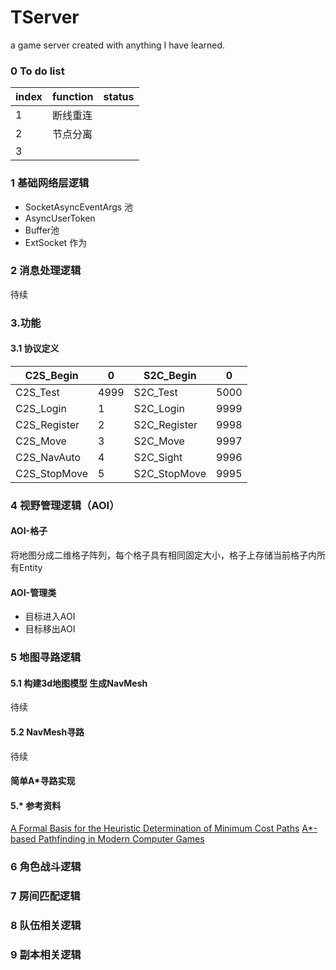 TServer
=========
a game server created with anything I have learned.

### 0 To do list

| index | function | status |
| ----- | -------- | ------ |
| 1     | 断线重连 |        |
| 2     | 节点分离 |        |
| 3     |          |        |

### 1 基础网络层逻辑
* SocketAsyncEventArgs 池
* AsyncUserToken
* Buffer池
* ExtSocket 作为

### 2 消息处理逻辑

待续

### 3.功能
#### 3.1 协议定义

| C2S_Begin    | 0    | S2C_Begin    | 0    |
| ------------ | ---- | ------------ | ---- |
| C2S_Test     | 4999 | S2C_Test     | 5000 |
| C2S_Login    | 1    | S2C_Login    | 9999 |
| C2S_Register | 2    | S2C_Register | 9998 |
| C2S_Move     | 3    | S2C_Move     | 9997 |
| C2S_NavAuto  | 4    | S2C_Sight    | 9996 |
| C2S_StopMove | 5    | S2C_StopMove | 9995 |

### 4 视野管理逻辑（AOI）
#### AOI-格子
将地图分成二维格子阵列，每个格子具有相同固定大小，格子上存储当前格子内所有Entity
#### AOI-管理类
* 目标进入AOI
* 目标移出AOI
### 5 地图寻路逻辑

#### 5.1 构建3d地图模型 生成NavMesh

待续

#### 5.2 NavMesh寻路

待续

#### 简单A*寻路实现

#### 5.* 参考资料

[A Formal Basis for the Heuristic Determination of Minimum Cost Paths](https://www.cs.auckland.ac.nz/compsci767s2c/projectReportExamples.d/astarNilsson.pdf)
[A*-based Pathfinding in Modern Computer Games](https://www.researchgate.net/profile/Xiao_Cui7/publication/267809499_A-based_Pathfinding_in_Modern_Computer_Games/links/54fd73740cf270426d125adc.pdf)

### 6 角色战斗逻辑
### 7 房间匹配逻辑
### 8 队伍相关逻辑
### 9 副本相关逻辑
